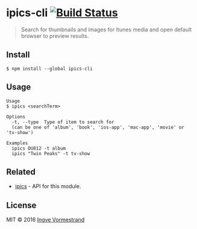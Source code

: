 # ipics-cli [![Build Status](https://travis-ci.org/ingve/ipics-cli.svg?branch=master)](https://travis-ci.org/ingve/ipics-cli)

> Search for thumbnails and images for Itunes media and open default browser to preview results.

## Install

```
$ npm install --global ipics-cli
```

## Usage

```
Usage
$ ipics <searchTerm>

Options
  -t, --type  Type of item to search for
  (can be one of 'album', 'book', 'ios-app', 'mac-app', 'movie' or 'tv-show')

Examples
  ipics OU812 -t album
  ipics "Twin Peaks" -t tv-show
```

## Related

- [ipics](https://github.com/ingve/ipics) - API for this module.

## License

MIT © 2016 [Ingve Vormestrand](https://github.com/ingve)
